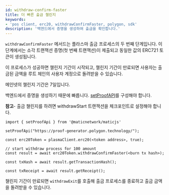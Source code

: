 ```yaml
---
id: withdraw-confirm-faster
title: 더 빠른 출금 챌린지
keywords:
- 'pos client, erc20, withdrawConfirmFaster, polygon, sdk'
description: '백엔드에서 증명을 생성하여 출금을 확인합니다.'
---
```


`withdrawConfirmFaster` 메서드는 플라스마 출금 프로세스의 두 번째 단계입니다. 이 단계에서는 소각 트랜잭션 증명(첫 번째 트랜잭션)이 제출되고 동일한 값의 ERC721 토큰이 생성됩니다.

이 프로세스가 성공하면 챌린지 기간이 시작되고, 챌린지 기간이 만료되면 사용자는 출금된 금액을 루트 체인의 사용자 계정으로 돌려받을 수 있습니다.

메인넷의 챌린지 기간은 7일입니다.

백엔드에서 증명을 생성하기 때문에 빠릅니다. [setProofAPI](/docs/develop/ethereum-polygon/matic-js/set-proof-api)를 구성해야 합니다.

**참고**- 출금 챌린지를 하려면 withdrawStart 트랜잭션을 체크포인트로 설정해야 합니다.

```
import { setProofApi } from '@maticnetwork/maticjs'

setProofApi("https://proof-generator.polygon.technology/");

const erc20Token = plasmaClient.erc20(<token address>, true);

// start withdraw process for 100 amount
const result = await erc20Token.withdrawConfirmFaster(<burn tx hash>);

const txHash = await result.getTransactionHash();

const txReceipt = await result.getReceipt();

```

챌린지 기간이 만료되면 `withdrawExit`를 호출해 출금 프로세스를 종료하고 출금 금액을 돌려받을 수 있습니다.
